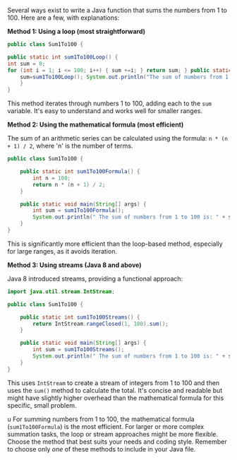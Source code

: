 Several ways exist to write a Java function that sums the numbers from 1 to 100. Here are a few, with explanations:

**Method 1: Using a loop (most straightforward)**

```java
public class Sum1To100 {

public static int sum1To100Loop() {
int sum = 0;
for (int i = 1; i <= 100; i++) { sum +=i; } return sum; } public static void main(String[] args) { int
	sum=sum1To100Loop(); System.out.println("The sum of numbers from 1 to 100 is: " + sum);
    }
}
```

This method iterates through numbers 1 to 100, adding each to the `sum` variable.  It's easy to understand and works well for smaller ranges.

**Method 2: Using the mathematical formula (most efficient)**

The sum of an arithmetic series can be calculated using the formula:  `n * (n + 1) / 2`, where 'n' is the number of terms.

```java
public class Sum1To100 {

    public static int sum1To100Formula() {
        int n = 100;
        return n * (n + 1) / 2;
    }

    public static void main(String[] args) {
        int sum = sum1To100Formula();
        System.out.println(" The sum of numbers from 1 to 100 is: " + sum);
    }
}
```

This is significantly more efficient than the loop-based method, especially for large ranges, as it avoids iteration.

**Method 3: Using streams (Java 8 and above)**

Java 8 introduced streams, providing a functional approach:

```java
import java.util.stream.IntStream;

public class Sum1To100 {

    public static int sum1To100Streams() {
        return IntStream.rangeClosed(1, 100).sum();
    }

    public static void main(String[] args) {
        int sum = sum1To100Streams();
        System.out.println(" The sum of numbers from 1 to 100 is: " + sum);
    }
}
```

This uses `IntStream` to create a stream of integers from 1 to 100 and then uses the `sum()` method to calculate the total.  It's concise and readable but might have slightly higher overhead than the mathematical formula for this specific, small problem.

u
For summing numbers from 1 to 100, the mathematical formula (`sum1To100Formula`) is the most efficient.  For larger or more complex summation tasks, the loop or stream approaches might be more flexible.  Choose the method that best suits your needs and coding style. Remember to choose only *one* of these methods to include in your Java file.



